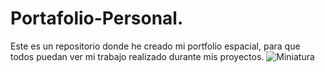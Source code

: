 # Portafolio-Personal.

Este es un repositorio donde he creado mi portfolio espacial,
para que todos puedan ver mi trabajo realizado durante mis proyectos.
![Miniatura](https://www.google.com/url?sa=i&url=https%3A%2F%2Fwww.shutterstock.com%2Fes%2Fsearch%2Fespacio-exterior&psig=AOvVaw3lAsdlitBeNBggdxqskVgK&ust=1703339694991000&source=images&cd=vfe&opi=89978449&ved=0CBEQjRxqFwoTCLjUsf-Yo4MDFQAAAAAdAAAAABAI)

